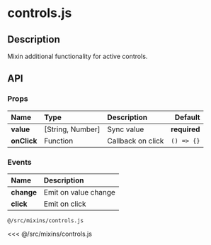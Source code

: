 # controls.js

## Description

Mixin additional functionality for active controls.

## API

### Props

| **Name** | **Type**     | **Description**       | **Default** |
| :------- | :----------- | :-------------------- | ----------: |
| **value** | [String, Number] | Sync value | **required** |
| **onClick** | Function | Callback on click | `() => {}` |

### Events

| **Name** | **Description** |
| :------- | :-------------- |
| **change** | Emit on value change |
| **click** | Emit on click |

<code class="nowrap">@/src/mixins/controls.js</code>

<<< @/src/mixins/controls.js
